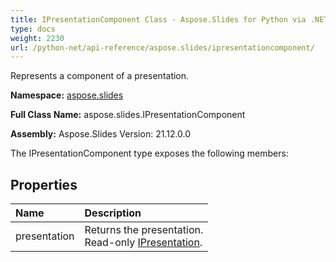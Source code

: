 ```yaml
---
title: IPresentationComponent Class - Aspose.Slides for Python via .NET - API Reference
type: docs
weight: 2230
url: /python-net/api-reference/aspose.slides/ipresentationcomponent/
---
```


Represents a component of a presentation.

**Namespace:** [aspose.slides](/python-net/api-reference/aspose.slides/)

**Full Class Name:** aspose.slides.IPresentationComponent

**Assembly:**  Aspose.Slides Version: 21.12.0.0

The IPresentationComponent type exposes the following members:
## **Properties**
|**Name**|**Description**|
| :- | :- |
|presentation|Returns the presentation. <br/>            Read-only [IPresentation](/python-net/api-reference/aspose.slides/ipresentation/).|

